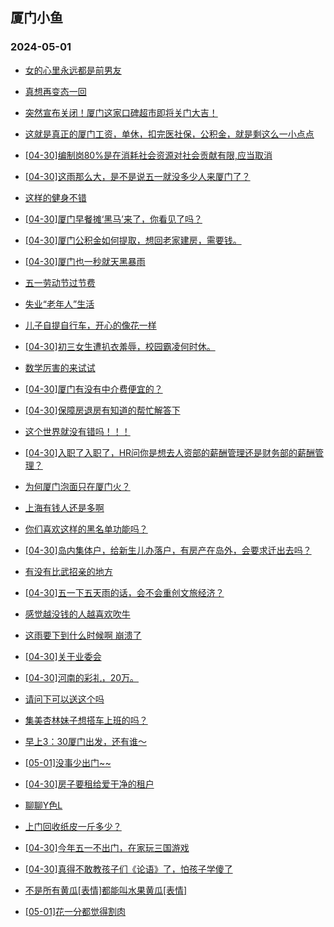 ## 厦门小鱼 
### 2024-05-01

+ [女的心里永远都是前男友](http://bbs.xmfish.com/read-htm-tid-18183808.html)

+ [真想再变态一回](http://bbs.xmfish.com/read-htm-tid-18183809.html)

+ [突然宣布关闭！厦门这家口碑超市即将关门大吉！](http://bbs.xmfish.com/read-htm-tid-18183904.html)

+ [这就是真正的厦门工资，单休，扣完医社保，公积金，就是剩这么一小点点](http://bbs.xmfish.com/read-htm-tid-18184002.html)

+ [[04-30]编制岗80%是在消耗社会资源对社会贡献有限,应当取消](http://bbs.xmfish.com/read-htm-tid-18183897.html)

+ [[04-30]这雨那么大，是不是说五一就没多少人来厦门了？](http://bbs.xmfish.com/read-htm-tid-18184015.html)

+ [这样的健身不错](http://bbs.xmfish.com/read-htm-tid-18183805.html)

+ [[04-30]厦门早餐摊‘黑马’来了，你看见了吗？](http://bbs.xmfish.com/read-htm-tid-18183935.html)

+ [[04-30]厦门公积金如何提取，想回老家建房，需要钱。](http://bbs.xmfish.com/read-htm-tid-18183907.html)

+ [[04-30]厦门也一秒就天黑暴雨](http://bbs.xmfish.com/read-htm-tid-18183943.html)

+ [五一劳动节过节费](http://bbs.xmfish.com/read-htm-tid-18184021.html)

+ [失业“老年人”生活](http://bbs.xmfish.com/read-htm-tid-18184079.html)

+ [儿子自提自行车，开心的像花一样](http://bbs.xmfish.com/read-htm-tid-18183894.html)

+ [[04-30]初三女生遭扒衣羞辱，校园霸凌何时休。](http://bbs.xmfish.com/read-htm-tid-18184088.html)

+ [数学厉害的来试试](http://bbs.xmfish.com/read-htm-tid-18184080.html)

+ [[04-30]厦门有没有中介费便宜的？](http://bbs.xmfish.com/read-htm-tid-18183948.html)

+ [[04-30]保障房退房有知道的帮忙解答下](http://bbs.xmfish.com/read-htm-tid-18184122.html)

+ [这个世界就没有错吗！！！](http://bbs.xmfish.com/read-htm-tid-18184081.html)

+ [[04-30]入职了入职了，HR问你是想去人资部的薪酬管理还是财务部的薪酬管理？](http://bbs.xmfish.com/read-htm-tid-18184072.html)

+ [为何厦门泡面只在厦门火？](http://bbs.xmfish.com/read-htm-tid-18184147.html)

+ [上海有钱人还是多啊](http://bbs.xmfish.com/read-htm-tid-18184152.html)

+ [你们喜欢这样的黑名单功能吗？](http://bbs.xmfish.com/read-htm-tid-18184124.html)

+ [[04-30]岛内集体户，给新生儿办落户，有房产在岛外，会要求迁出去吗？](http://bbs.xmfish.com/read-htm-tid-18184099.html)

+ [有没有比武招亲的地方](http://bbs.xmfish.com/read-htm-tid-18184169.html)

+ [[04-30]五一下五天雨的话，会不会重创文旅经济？](http://bbs.xmfish.com/read-htm-tid-18184212.html)

+ [感觉越没钱的人越喜欢吹牛](http://bbs.xmfish.com/read-htm-tid-18184225.html)

+ [这雨要下到什么时候啊 崩溃了](http://bbs.xmfish.com/read-htm-tid-18184209.html)

+ [[04-30]关于业委会](http://bbs.xmfish.com/read-htm-tid-18184175.html)

+ [[04-30]河南的彩礼，20万。](http://bbs.xmfish.com/read-htm-tid-18184204.html)

+ [请问下可以送这个吗](http://bbs.xmfish.com/read-htm-tid-18184237.html)

+ [集美杏林妹子想搭车上班的吗？](http://bbs.xmfish.com/read-htm-tid-18184240.html)

+ [早上3：30厦门出发，还有谁～](http://bbs.xmfish.com/read-htm-tid-18184247.html)

+ [[05-01]没事少出门~~](http://bbs.xmfish.com/read-htm-tid-18184300.html)

+ [[04-30]房子要租给爱干净的租户](http://bbs.xmfish.com/read-htm-tid-18184229.html)

+ [聊聊Y色L](http://bbs.xmfish.com/read-htm-tid-18184203.html)

+ [上门回收纸皮一斤多少？](http://bbs.xmfish.com/read-htm-tid-18184226.html)

+ [[04-30]今年五一不出门，在家玩三国游戏](http://bbs.xmfish.com/read-htm-tid-18184250.html)

+ [[04-30]真得不敢教孩子们《论语》了，怕孩子学傻了](http://bbs.xmfish.com/read-htm-tid-18184233.html)

+ [不是所有黄瓜[表情]都能叫水果黄瓜[表情]](http://bbs.xmfish.com/read-htm-tid-18184249.html)

+ [[05-01]花一分都觉得割肉](http://bbs.xmfish.com/read-htm-tid-18184261.html)

